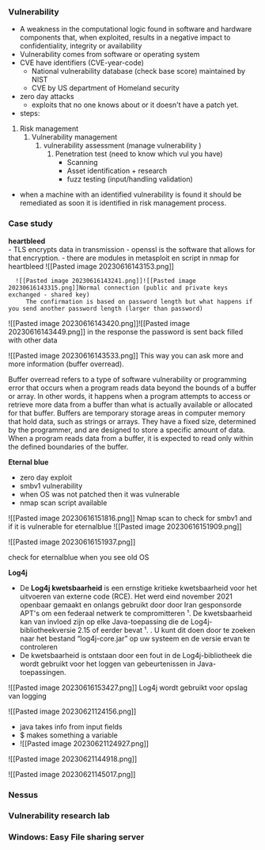 
### Vulnerability 

- A weakness in the computational logic found in software and hardware components that, when exploited, results in a negative impact to confidentiality, integrity or availability 
- Vulnerability comes from software or operating system 
- CVE have identifiers (CVE-year-code) 
	- National vulnerability database (check base score) maintained by NIST 
	- CVE by US department of Homeland security 
- zero day attacks 
	- exploits that no one knows about or it doesn't have a patch yet. 
- steps: 
 1. Risk management 
	 1. Vulnerability management 
		 1. vulnerability assessment (manage vulnerability )
			 1. Penetration test (need to know which vul you have)
				 - Scanning 
				 - Asset identification + research 
				 - fuzz  testing (input/handling validation)
- when a machine with an identified vulnerability is found it should be remediated as soon it is identified in risk management process. 

  
  
  

### Case study 

**heartbleed**  
	- TLS encrypts data in transmission - openssl is the software that allows for that encryption. 
	- there are modules in metasploit en script in nmap for heartbleed 
	![[Pasted image 20230616143153.png]]
	  
	  ![[Pasted image 20230616143241.png]]![[Pasted image 20230616143315.png]]Normal connection (public and private keys exchanged - shared key)
         The confirmation is based on password length but what happens if you send another password length (larger than password)

![[Pasted image 20230616143420.png]]![[Pasted image 20230616143449.png]]
in the response the password is sent back filled with other data 

![[Pasted image 20230616143533.png]]
This way you can ask more and more information (buffer overread). 

Buffer overread refers to a type of software vulnerability or programming error that occurs when a program reads data beyond the bounds of a buffer or array. In other words, it happens when a program attempts to access or retrieve more data from a buffer than what is actually available or allocated for that buffer. Buffers are temporary storage areas in computer memory that hold data, such as strings or arrays. They have a fixed size, determined by the programmer, and are designed to store a specific amount of data. When a program reads data from a buffer, it is expected to read only within the defined boundaries of the buffer.

**Eternal blue** 
- zero day exploit 
- smbv1 vulnerability 
- when OS was not patched then it was vulnerable 
- nmap scan script available 


![[Pasted image 20230616151816.png]]
Nmap scan to check for smbv1 and if it is vulnerable for eternalblue 
![[Pasted image 20230616151909.png]]

![[Pasted image 20230616151937.png]]

check for eternalblue when you see old OS 




**Log4j** 

- De **Log4j kwetsbaarheid** is een ernstige kritieke kwetsbaarheid voor het uitvoeren van externe code (RCE). Het werd eind november 2021 openbaar gemaakt en onlangs gebruikt door door Iran gesponsorde APT's om een federaal netwerk te compromitteren ¹. De kwetsbaarheid kan van invloed zijn op elke Java-toepassing die de Log4j-bibliotheekversie 2.15 of eerder bevat ¹. . U kunt dit doen door te zoeken naar het bestand “log4j-core.jar” op uw systeem en de versie ervan te controleren
- De kwetsbaarheid is ontstaan ​​door een fout in de Log4j-bibliotheek die wordt gebruikt voor het loggen van gebeurtenissen in Java-toepassingen. 

![[Pasted image 20230616153427.png]]
Log4j wordt gebruikt voor opslag van logging 

![[Pasted image 20230621124156.png]]
- java takes info from input fields 
- $ makes something a variable 
- ![[Pasted image 20230621124927.png]]

![[Pasted image 20230621144918.png]]

![[Pasted image 20230621145017.png]]

















### Nessus 


### Vulnerability research lab 



### Windows: Easy File sharing server 

